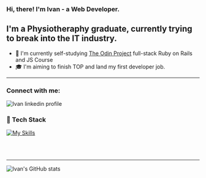 ### Hi, there! I'm Ivan - a Web Developer.

## I'm a Physiotheraphy graduate, currently trying to break into the IT industry.
- :seedling: I'm currently self-studying [The Odin Project](https://www.theodinproject.com/) full-stack Ruby on Rails and JS Course
- :mortar_board: I'm aiming to finish TOP and land my first developer job.
 

___

### Connect with me:

[<img align="left" alt="Ivan linkedin profile" src="https://img.shields.io/badge/LinkedIn-0077B5?style=for-the-badge&logo=linkedin&logoColor=white" />](https://www.linkedin.com/in/ivan-pavlovi%C4%87-1a682a132/)

<br />


### 👾 Tech Stack

[![My Skills](https://skillicons.dev/icons?i=html,css,js,ruby,rails,postgres,tailwind)](https://skillicons.dev)

<br />
<br />

___

![Ivan's GitHub stats](https://github-readme-stats.vercel.app/api?username=ivan-p23994)
